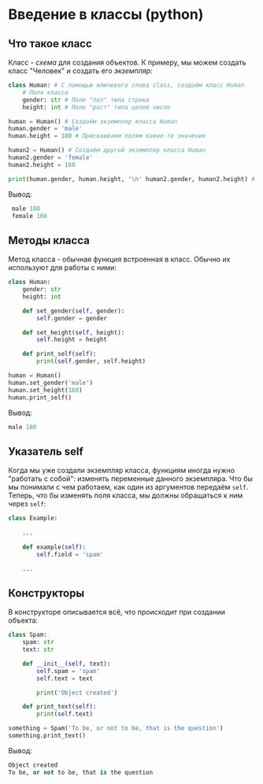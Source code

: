 # Введение в классы (python)

## Что такое класс

Класс - _схема_ для создания объектов. К примеру, мы можем создать класс "Человек" и создать его _экземпляр_:

```python
class Human: # С помощью ключевого слова class, создаём класс Human
    # Поля класса
    gender: str # Поле "пол" типа строка
    height: int # Поле "рост" типа целое число

human = Human() # Создаём экземпляр класса Human
human.gender = 'male'
human.height = 180 # Присваиваем полям какие-то значения

human2 = Human() # Создаём другой экземпляр класса Human
human2.gender = 'female'
human2.height = 160

print(human.gender, human.height, '\n' human2.gender, human2.height) # Экземпляры класса независимы друг от друга
```

Вывод:

```python
 male 180 
 female 160
```

## Методы класса

Метод класса - обычная функция встроенная в класс. Обычно их используют для работы с ними:

```python
class Human:
    gender: str
    height: int

    def set_gender(self, gender):
        self.gender = gender

    def set_height(self, height):
        self.height = height

    def print_self(self):
        print(self.gender, self.height)

human = Human()
human.set_gender('male')
human.set_height(180)
human.print_self()
```

Вывод:

```python
male 180
```

## Указатель self

Когда мы уже создали экземпляр класса, функциям иногда нужно "работать с собой": изменять переменные данного экземпляра. Что бы мы понимали с чем работаем, как один из аргументов передаём `self`. Теперь, что бы изменять поля класса, мы должны обращаться к ним через `self`:

```python
class Example:
    
    ...

    def example(self):
        self.field = 'spam'

    ...
```

## Конструкторы

В конструкторе описывается всё, что происходит при создании объекта:

```python
class Spam:
    spam: str
    text: str

    def __init__(self, text):
        self.spam = 'spam'
        self.text = text

        print('Object created')

    def print_text(self):
        print(self.text)

something = Spam('To be, or not to be, that is the question')
something.print_text()
```

Вывод:

```python
Object created
To be, or not to be, that is the question
```